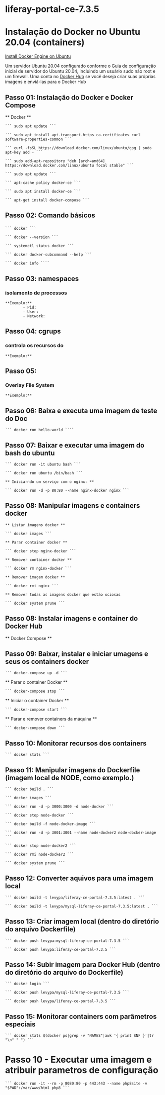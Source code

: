 # liferay-portal-ce-7.3.5

# Instalação do Docker no Ubuntu 20.04 (containers)

[Install Docker Engine on Ubuntu](https://docs.docker.com/engine/install/ubuntu/)

Um servidor Ubuntu 20.04 configurado conforme o Guia de configuração inicial de servidor do Ubuntu 20.04, incluindo um usuário sudo não root e um firewall. Uma conta no [Docker Hub](https://hub.docker.com/) se você deseja criar suas próprias imagens e enviá-las para o Docker Hub

## Passo 01: Instalação do Docker e Docker Compose

** Docker **

    ``` sudo apt update ```

    ``` sudo apt install apt-transport-https ca-certificates curl software-properties-common ```

    ``` curl -fsSL https://download.docker.com/linux/ubuntu/gpg | sudo apt-key add - ```

    ``` sudo add-apt-repository "deb [arch=amd64] https://download.docker.com/linux/ubuntu focal stable" ```

    ``` sudo apt update ```

    ``` apt-cache policy docker-ce ```

    ``` sudo apt install docker-ce ```

    ``` apt-get install docker-compose ```

## Passo 02: Comando básicos
### 

    ``` docker ```

    ``` docker --version ```

    ``` systemctl status docker ```

    ``` docker docker-subcommand --help ```

    ``` docker info ````

## Passo 03: namespaces
### isolamento de processos
    **Exemplo:** 
            - Pid:
            - User:
            - Network:

## Passo 04: cgrups
### controla os recursos do
    **Exemplo:**

## Passo 05: 
### Overlay File System
    **Exemplo:**

## Passo 06: Baixa e executa uma imagem de teste do Doc

    ``` docker run hello-world ````

## Passo 07: Baixar e executar uma imagem do bash do ubuntu

    ``` docker run -it ubuntu bash ```     

    ``` docker run ubuntu /bin/bash ```  

    ** Iniciarndo um serviço com o nginx: **

    ``` docker run -d -p 80:80 --name nginx-docker nginx ```

## Passo 08: Manipular imagens e containers docker

    ** Listar imagens docker **

    ``` docker images ```

    ** Parar container docker **

    ``` docker stop nginx-docker ```

    ** Remover container docker **

    ``` docker rm nginx-docker ```

    ** Remover imagem docker **

    ``` docker rmi nginx ```

    ** Remover todas as imagens docker que estão ociosas

    ``` docker system prune ```

## Passo 08: Instalar imagens e container do Docker Hub

 ** Docker Compose **

## Passo 09: Baixar, instalar e iniciar umagens e seus os containers docker

    ``` docker-compose up -d ```

** Parar o container Docker **

    ``` docker-compose stop ```

** Iniciar o container Docker **

    ``` docker-compose start ```

** Parar e remover containers da máquina **

    ``` docker-compose down ```

## Passo 10: Monitorar recursos dos containers

    ``` docker stats ```


## Passo 11: Manipular imagens do Dockerfile (imagem local de NODE, como exemplo.)

    ``` docker build . ```

    ``` docker images ```

    ``` docker run -d -p 3000:3000 -d node-docker ```

    ``` docker stop node-docker ```

    ``` docker build -f node-docker-image ```

    ``` docker run -d -p 3001:3001 --name node-docker2 node-docker-image ```

    ``` docker stop node-docker2 ```

    ``` docker rmi node-docker2 ```

    ``` docker system prune ```


## Passo 12: Converter aquivos para uma imagem local

    ``` docker build -t levypa/liferay-ce-portal-7.3.5:latest . ```

    ``` docker build -t levypa/mysql-liferay-ce-portal-7.3.5:latest . ```

## Passo 13: Criar imagem local (dentro do diretório do arquivo Dockerfile)

    ``` docker push levypa:mysql-liferay-ce-portal-7.3.5 ```

    ``` docker push levypa:liferay-ce-portal-7.3.5 ```

## Passo 14: Subir imagem para Docker Hub (dentro do diretório do arquivo do Dockerfile)

    ``` docker login ```

    ``` docker push levypa/mysql-liferay-ce-portal-7.3.5 ```

    ``` docker push levypa/liferay-ce-portal-7.3.5 ```

## Passo 15: Monitorar containers com parâmetros especiais

    ``` docker stats $(docker ps|grep -v "NAMES"|awk '{ print $NF }'|tr "\n" " ") ```

# Passo 10 - Executar uma imagem e atribuir parametros de configuração

    ``` docker run -it --rm -p 8080:80 -p 443:443 --name php8site -v "$PWD":/var/www/html php8 ```


